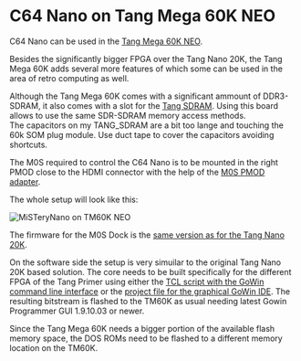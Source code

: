 # C64 Nano on Tang Mega 60K NEO

C64 Nano can be used in the [Tang Mega 60K NEO](https://wiki.sipeed.com/hardware/en/tang/tang-mega-60k/mega-60k.html).

Besides the significantly bigger FPGA over the Tang Nano 20K, the Tang Mega 60K adds several more features of
which some can be used in the area of retro computing as well. 

Although the Tang Mega 60K comes with a significant ammount of
DDR3-SDRAM, it also comes with a slot for the [Tang
SDRAM](https://wiki.sipeed.com/hardware/en/tang/tang-PMOD/FPGA_PMOD.html#TANG_SDRAM). Using this board allows to use the same SDR-SDRAM memory access methods.<br> The capacitors on my TANG_SDRAM are a bit too lange and touching the 60k SOM plug module. Use duct tape to cover the capacitors avoiding shortcuts.

The M0S required to control the C64 Nano is to be mounted in the
right PMOD close to the HDMI connector with the help of the [M0S PMOD adapter](board/m0s_pmod).

The whole setup will look like this:

![MiSTeryNano on TM60K NEO](./.assets/mega60k.png)

The firmware for the M0S Dock is the [same version as for the Tang
Nano 20K](firmware/misterynano_fw/).

On the software side the setup is very simuilar to the original Tang Nano 20K based solution. The core needs to be built specifically
for the different FPGA of the Tang Primer using either the [TCL script with the GoWin command line interface](build_tm60k.tcl) or the
[project file for the graphical GoWin IDE](tang_mega_60k_c64.gprj). The resulting bitstream is flashed to the TM60K as usual needing latest Gowin Programmer GUI 1.9.10.03 or newer.

Since the Tang Mega 60K needs a bigger portion of the available flash
memory space, the DOS ROMs need to be flashed to a different memory location
on the TM60K.
